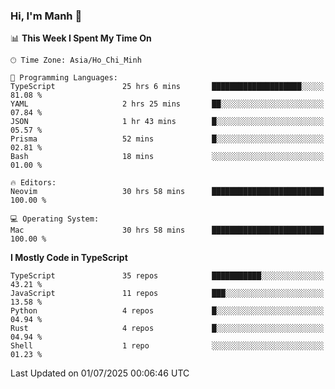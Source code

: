 ### Hi, I'm Manh 👋

<!--START_SECTION:waka-->
📊 **This Week I Spent My Time On** 

```text
🕑︎ Time Zone: Asia/Ho_Chi_Minh

💬 Programming Languages: 
TypeScript               25 hrs 6 mins       ████████████████████░░░░░   81.08 % 
YAML                     2 hrs 25 mins       ██░░░░░░░░░░░░░░░░░░░░░░░   07.84 % 
JSON                     1 hr 43 mins        █░░░░░░░░░░░░░░░░░░░░░░░░   05.57 % 
Prisma                   52 mins             █░░░░░░░░░░░░░░░░░░░░░░░░   02.81 % 
Bash                     18 mins             ░░░░░░░░░░░░░░░░░░░░░░░░░   01.00 % 

🔥 Editors: 
Neovim                   30 hrs 58 mins      █████████████████████████   100.00 % 

💻 Operating System: 
Mac                      30 hrs 58 mins      █████████████████████████   100.00 % 
```

**I Mostly Code in TypeScript** 

```text
TypeScript               35 repos            ███████████░░░░░░░░░░░░░░   43.21 % 
JavaScript               11 repos            ███░░░░░░░░░░░░░░░░░░░░░░   13.58 % 
Python                   4 repos             █░░░░░░░░░░░░░░░░░░░░░░░░   04.94 % 
Rust                     4 repos             █░░░░░░░░░░░░░░░░░░░░░░░░   04.94 % 
Shell                    1 repo              ░░░░░░░░░░░░░░░░░░░░░░░░░   01.23 % 
```




 Last Updated on 01/07/2025 00:06:46 UTC
<!--END_SECTION:waka-->
